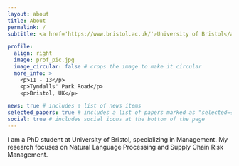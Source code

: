 ```yaml
---
layout: about
title: About
permalink: /
subtitle: <a href='https://www.bristol.ac.uk/'>University of Bristol</a>    zhengzhe.peng@bristol.ac.uk

profile:
  align: right
  image: prof_pic.jpg
  image_circular: false # crops the image to make it circular
  more_info: >
    <p>11 - 13</p>
    <p>Tyndalls' Park Road</p>
    <p>Bristol, UK</p>

news: true # includes a list of news items
selected_papers: true # includes a list of papers marked as "selected={true}"
social: true # includes social icons at the bottom of the page
---
```



I am a PhD student at University of Bristol, specializing in Management. My research focuses on Natural Language Processing and Supply Chain Risk Management.


<!-- Write your biography here. Tell the world about yourself. Link to your favorite [subreddit](http://reddit.com). You can put a picture in, too. The code is already in, just name your picture `prof_pic.jpg` and put it in the `img/` folder.

Put your address / P.O. box / other info right below your picture. You can also disable any of these elements by editing `profile` property of the YAML header of your `_pages/about.md`. Edit `_bibliography/papers.bib` and Jekyll will render your [publications page](/al-folio/publications/) automatically.

Link to your social media connections, too. This theme is set up to use [Font Awesome icons](https://fontawesome.com/) and [Academicons](https://jpswalsh.github.io/academicons/), like the ones below. Add your Facebook, Twitter, LinkedIn, Google Scholar, or just disable all of them. -->
